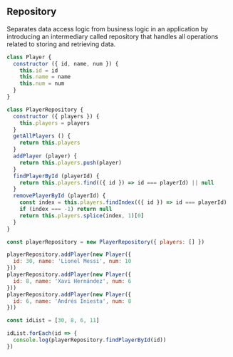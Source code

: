 ## Repository
Separates data access logic from business logic in an application by introducing an intermediary called repository that handles all operations related to storing and retrieving data.
```js
class Player {
  constructor ({ id, name, num }) {
    this.id = id
    this.name = name
    this.num = num
  }
}

class PlayerRepository {
  constructor ({ players }) {
    this.players = players
  }
  getAllPlayers () {
    return this.players
  }
  addPlayer (player) {
    return this.players.push(player)
  }
  findPlayerById (playerId) {
    return this.players.find(({ id }) => id === playerId) || null
  }
  removePlayerById (playerId) {
    const index = this.players.findIndex(({ id }) => id === playerId)
    if (index === -1) return null
    return this.players.splice(index, 1)[0]
  }
}

const playerRepository = new PlayerRepository({ players: [] })

playerRepository.addPlayer(new Player({
  id: 30, name: 'Lionel Messi', num: 10
}))
playerRepository.addPlayer(new Player({
  id: 8, name: 'Xavi Hernández', num: 6
}))
playerRepository.addPlayer(new Player({
  id: 6, name: 'Andrés Iniesta', num: 8
}))

const idList = [30, 8, 6, 11]

idList.forEach(id => {
  console.log(playerRepository.findPlayerById(id))
})
```